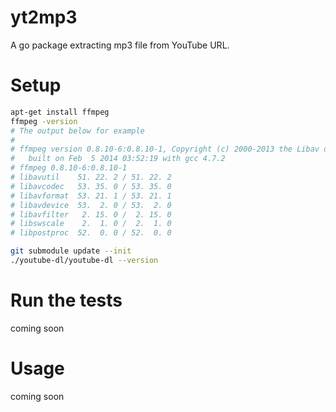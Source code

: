 # yt2mp3
A go package extracting mp3 file from YouTube URL.

# Setup
```sh
apt-get install ffmpeg
ffmpeg -version
# The output below for example
#
# ffmpeg version 0.8.10-6:0.8.10-1, Copyright (c) 2000-2013 the Libav developers
#   built on Feb  5 2014 03:52:19 with gcc 4.7.2
# ffmpeg 0.8.10-6:0.8.10-1
# libavutil    51. 22. 2 / 51. 22. 2
# libavcodec   53. 35. 0 / 53. 35. 0
# libavformat  53. 21. 1 / 53. 21. 1
# libavdevice  53.  2. 0 / 53.  2. 0
# libavfilter   2. 15. 0 /  2. 15. 0
# libswscale    2.  1. 0 /  2.  1. 0
# libpostproc  52.  0. 0 / 52.  0. 0
```
```sh
git submodule update --init
./youtube-dl/youtube-dl --version
```
# Run the tests

coming soon

# Usage

coming soon
